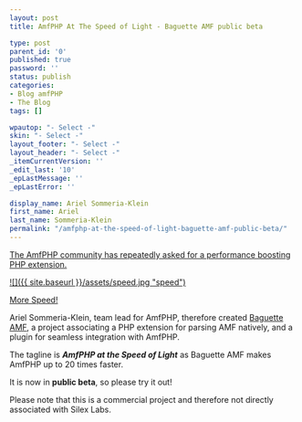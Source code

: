```yaml
---
layout: post
title: AmfPHP At The Speed of Light - Baguette AMF public beta

type: post
parent_id: '0'
published: true
password: ''
status: publish
categories:
- Blog amfPHP
- The Blog
tags: []

wpautop: "- Select -"
skin: "- Select -"
layout_footer: "- Select -"
layout_header: "- Select -"
_itemCurrentVersion: ''
_edit_last: '10'
_epLastMessage: ''
_epLastError: ''

display_name: Ariel Sommeria-Klein
first_name: Ariel
last_name: Sommeria-Klein
permalink: "/amfphp-at-the-speed-of-light-baguette-amf-public-beta/"
---
```


[The AmfPHP community has repeatedly asked for a performance boosting PHP extension.](https://www.silexlabs.org/133635/the-blog/lets-make-amfphp-faster/)

[![]({{ site.baseurl }}/assets/speed.jpg "speed")](https://www.silexlabs.org/137391/the-blog/amfphp-at-the-speed-of-light-baguette-amf-public-beta/attachment/speed/)

[More Speed!](http://www.flickr.com/photos/lauri_vain/2702725005/sizes/z/in/photostream/)

Ariel Sommeria-Klein, team lead for AmfPHP, therefore created [Baguette AMF](http://baguetteamf.com/), a project associating a PHP extension for parsing AMF natively, and a plugin for seamless integration with AmfPHP.

The tagline is **_AmfPHP at the Speed of Light_** as Baguette AMF makes AmfPHP up to 20 times faster.

It is now in **public beta**, so please try it out!

Please note that this is a commercial project and therefore not directly associated with Silex Labs.